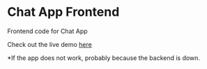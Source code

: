 # Chat App Frontend

Frontend code for Chat App

Check out the live demo [here](https://trusting-wright-f908e5.netlify.app)

*If the app does not work, probably because the backend is down. 
